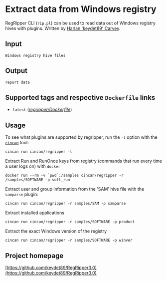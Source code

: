 # Extract data from Windows registry

RegRipper CLI (`rip.pl`) can be used to read data out of Windows registry hives with plugins.
Written by [Harlan 'keydet89' Carvey](https://windowsir.blogspot.com/).

## Input

```
Windows registry hive files
```

## Output

```
report data
```

## Supported tags and respective `Dockerfile` links

* `latest` ([*regripper/Dockerfile*](https://gitlab.com/CinCan/tools/blob/master/regripper/Dockerfile))

## Usage

To see what plugins are supported by regripper, run the `-l` option with the
[`cincan`](https://gitlab.com/CinCan/cincan-command) tool:

```
cincan run cincan/regripper -l
```

Extract Run and RunOnce keys from registry (commands that run every time a user logs on) with `docker`

```
docker run --rm -v `pwd`:/samples cincan/regripper -r /samples/SOFTWARE -p soft_run
```

Extract user and group information from the 'SAM' hive file with the `samparse` plugin:

```
cincan run cincan/regripper -r samples/SAM -p samparse
```

Extract installed applications

```
cincan run cincan/regripper -r samples/SOFTWARE -p product
```

Extract the exact Windows version of the registry

```
cincan run cincan/regripper -r samples/SOFTWARE -p winver
```

## Project homepage

[https://github.com/keydet89/RegRipper3.0](https://github.com/keydet89/RegRipper3.0)

